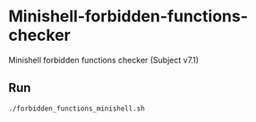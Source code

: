 # Minishell-forbidden-functions-checker
Minishell forbidden functions checker (Subject v7.1)

## Run
`./forbidden_functions_minishell.sh`
